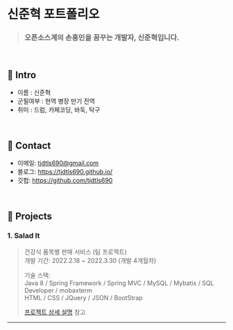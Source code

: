 # 신준혁 포트폴리오
>### 오픈소스계의 손흥민을 꿈꾸는 개발자, 신준혁입니다.

</br>

## :pushpin: Intro
- 이름 : 신준혁
- 군필여부 : 현역 병장 만기 전역
- 취미 : 드럼, 카페코딩, 바둑, 탁구

</br>

## :pushpin: Contact
- 이메일: tjdtls690@gmail.com
- 블로그: https://tjdtls690.github.io/
- 깃헙: https://github.com/tjdtls690

</br>

## :pushpin: Projects
### 1. Salad It
>건강식 품목별 판매 서비스 (팀 프로젝트)  
>개발 기간: 2022.2.18 ~ 2022.3.30 (개발 4개월차)
>  
>기술 스택:  
>Java 8 / Spring Framework / Spring MVC / MySQL / Mybatis / SQL Developer / mobaxterm <br/>
>HTML / CSS / JQuery / JSON / BootStrap
>  
>[프로젝트 상세 설명](https://github.com/tjdtls690/saladit) 참고

---

